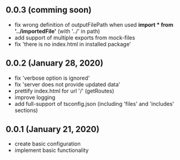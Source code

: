 <!-- markdownlint-disable MD024 -->
<!-- markdownlint-disable MD041 -->

## 0.0.3 (comming soon)

* fix wrong definition of outputFilePath when used **import * from '../importedFile'** (with '../' in path)
* add support of multiple exports from mock-files
* fix 'there is no index.html in installed package'

## 0.0.2 (January 28, 2020)

* fix 'verbose option is ignored'
* fix 'server does not provide updated data'
* prettify index.html for url '/' (getRoutes)
* improve logging
* add full-support of tsconfig.json (including 'files' and 'includes' sections)

## 0.0.1 (January 21, 2020)

* create basic configuration
* implement basic functionality
